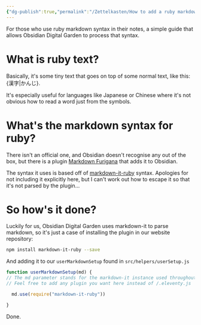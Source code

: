 ```yaml
---
{"dg-publish":true,"permalink":"/Zettelkasten/How to add a ruby markdown parser to Obsidian Digital Garden/","tags":["guide","digital-garden"],"noteIcon":2,"created":"2024-11-25T00:21:46.996+09:00"}
---
```


For those who use ruby markdown syntax in their notes, a simple guide that allows Obsidian Digital Garden to process that syntax.

# What is ruby text?
Basically, it's some tiny text that goes on top of some normal text, like this: {漢字|かんじ}.

It's especially useful for languages like Japanese or Chinese where it's not obvious how to read a word just from the symbols.

# What's the markdown syntax for ruby?
There isn't an official one, and Obsidian doesn't recognise any out of the box, but there is a plugin [Markdown Furigana](https://github.com/steven-kraft/obsidian-markdown-furigana) that adds it to Obsidian.

The syntax it uses is based off of [markdown-it-ruby](https://github.com/lostandfound/markdown-it-ruby) syntax. Apologies for not including it explicitly here, but I can't work out how to escape it so that it's not parsed by the plugin...

# So how's it done?
Luckily for us, Obsidian Digital Garden uses markdown-it to parse markdown, so it's just a case of installing the plugin in our website repository:
```bash
npm install markdown-it-ruby --save
```

And adding it to our `userMarkdownSetup` found in `src/helpers/userSetup.js`

```js
function userMarkdownSetup(md) {
// The md parameter stands for the markdown-it instance used throughout the site generator.
// Feel free to add any plugin you want here instead of /.eleventy.js

  md.use(require("markdown-it-ruby"))

}
```

Done.